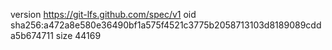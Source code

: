 version https://git-lfs.github.com/spec/v1
oid sha256:a472a8e580e36490bf1a575f4521c3775b2058713103d8189089cdda5b674711
size 44169
